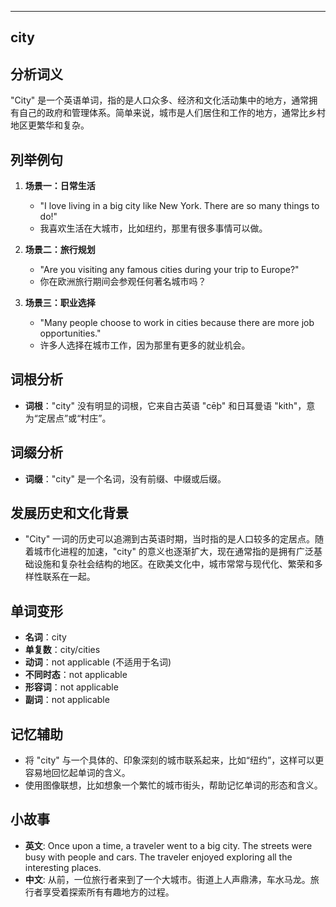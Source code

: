
---------------
## city
## 分析词义

"City" 是一个英语单词，指的是人口众多、经济和文化活动集中的地方，通常拥有自己的政府和管理体系。简单来说，城市是人们居住和工作的地方，通常比乡村地区更繁华和复杂。

## 列举例句

1. **场景一：日常生活**
   - "I love living in a big city like New York. There are so many things to do!"
   - 我喜欢生活在大城市，比如纽约，那里有很多事情可以做。

2. **场景二：旅行规划**
   - "Are you visiting any famous cities during your trip to Europe?"
   - 你在欧洲旅行期间会参观任何著名城市吗？

3. **场景三：职业选择**
   - "Many people choose to work in cities because there are more job opportunities."
   - 许多人选择在城市工作，因为那里有更多的就业机会。

## 词根分析

- **词根**："city" 没有明显的词根，它来自古英语 "cēþ" 和日耳曼语 "kith"，意为“定居点”或“村庄”。

## 词缀分析

- **词缀**："city" 是一个名词，没有前缀、中缀或后缀。

## 发展历史和文化背景

- "City" 一词的历史可以追溯到古英语时期，当时指的是人口较多的定居点。随着城市化进程的加速，"city" 的意义也逐渐扩大，现在通常指的是拥有广泛基础设施和复杂社会结构的地区。在欧美文化中，城市常常与现代化、繁荣和多样性联系在一起。

## 单词变形

- **名词**：city
- **单复数**：city/cities
- **动词**：not applicable (不适用于名词)
- **不同时态**：not applicable
- **形容词**：not applicable
- **副词**：not applicable

## 记忆辅助

- 将 "city" 与一个具体的、印象深刻的城市联系起来，比如“纽约”，这样可以更容易地回忆起单词的含义。
- 使用图像联想，比如想象一个繁忙的城市街头，帮助记忆单词的形态和含义。

## 小故事

- **英文**:
  Once upon a time, a traveler went to a big city. The streets were busy with people and cars. The traveler enjoyed exploring all the interesting places.
- **中文**:
  从前，一位旅行者来到了一个大城市。街道上人声鼎沸，车水马龙。旅行者享受着探索所有有趣地方的过程。

